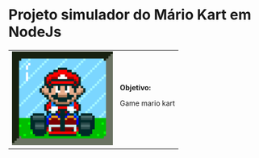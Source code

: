<h1>Projeto simulador do Mário Kart em NodeJs</h1>

<table>
    <tr>
        <td>
            <img src="./docs/header.gif" width="200">
        </td>
        <td>
            <b>Objetivo:</b>
            <p>Game mario kart</p>
        </td>
    </tr>
</table>

